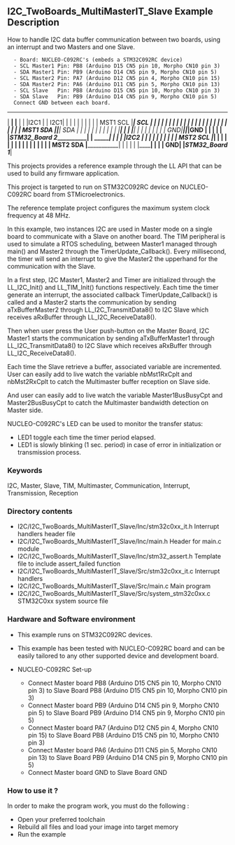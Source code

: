 ## <b>I2C_TwoBoards_MultiMasterIT_Slave Example Description</b>
How to handle I2C data buffer communication between two boards, using an interrupt and two Masters and one Slave.

      - Board: NUCLEO-C092RC's (embeds a STM32C092RC device)
      - SCL Master1 Pin: PB8 (Arduino D15 CN5 pin 10, Morpho CN10 pin 3)
      - SDA Master1 Pin: PB9 (Arduino D14 CN5 pin 9, Morpho CN10 pin 5)
      - SCL Master2 Pin: PA7 (Arduino D12 CN5 pin 4, Morpho CN10 pin 15)
      - SDA Master2 Pin: PA6 (Arduino D11 CN5 pin 5, Morpho CN10 pin 13)
      - SCL Slave   Pin: PB8 (Arduino D15 CN5 pin 10, Morpho CN10 pin 3)
      - SDA Slave   Pin: PB9 (Arduino D14 CN5 pin 9, Morpho CN10 pin 5)
      Connect GND between each board.

   _________________________                       _________________________
  |           ______________|                     |______________           |
  |          |I2C1           |                     |          I2C1|          |
  |          |              |                     |              |          |
  |          |    MST1  SCL |_____________________| SCL          |          |
  |          |              |         |           |              |          |
  |          |              |         |           |              |          |
  |          |              |         |           |              |          |
  |          |    MST1  SDA |_________|___________| SDA          |          |
  |          |              |         |   |       |              |          |
  |          |______________|         |   |       |______________|          |
  |                         |         |   |       |                         |
  |                      GND|_________|___|_______|GND                      |
  |                         |         |   |       |_STM32_Board 2___________|
  |           ______________|         |   |
  |          |I2C2           |         |   |
  |          |              |         |   |
  |          |    MST2  SCL |_________|   |
  |          |              |             |
  |          |              |             |
  |          |              |             |
  |          |    MST2  SDA |_____________|
  |          |              |
  |          |______________|
  |                         |
  |                      GND|
  |_STM32_Board 1___________|

This projects provides a reference example through the LL API that can be used to build any firmware application.

This project is targeted to run on STM32C092RC device on NUCLEO-C092RC board from STMicroelectronics.

The reference template project configures the maximum system clock frequency at 48 MHz.

In this example, two instances I2C are used in Master mode on a single board to communicate with a Slave on another
board. The TIM peripheral is used to simulate a RTOS scheduling, between Master1 managed through main() and Master2
through the TimerUpdate_Callback(). Every millisecond, the timer will send an interrupt to give the Master2 the
upperhand for the communication with the Slave.

In a first step, I2C Master1, Master2 and Timer are initialized through the LL_I2C_Init() and LL_TIM_Init() functions
respectively. Each time the timer generate an interrupt, the associated callback TimerUpdate_Callback() is called and
a Master2 starts the communication by sending aTxBufferMaster2 through LL_I2C_TransmitData8()
to I2C Slave which receives aRxBuffer through LL_I2C_ReceiveData8().

Then when user press the User push-button on the Master Board, I2C Master1 starts the communication by sending
aTxBufferMaster1 through LL_I2C_TransmitData8() to I2C Slave which receives aRxBuffer through
LL_I2C_ReceiveData8().

Each time the Slave retrieve a buffer, associated variable are incremented.
User can easily add to live watch the variable nbMst1RxCplt and nbMst2RxCplt to catch the Multimaster buffer reception
on Slave side.

And user can easily add to live watch the variable Master1BusBusyCpt and Master2BusBusyCpt to catch the Multimaster
bandwidth detection on Master side.

NUCLEO-C092RC's LED can be used to monitor the transfer status:
 - LED1 toggle each time the timer period elapsed.
 - LED1 is slowly blinking (1 sec. period) in case of error in initialization or transmission process.

### <b>Keywords</b>
I2C, Master, Slave, TIM, Multimaster, Communication, Interrupt, Transmission, Reception

### <b>Directory contents</b>
  - I2C/I2C_TwoBoards_MultiMasterIT_Slave/Inc/stm32c0xx_it.h          Interrupt handlers header file
  - I2C/I2C_TwoBoards_MultiMasterIT_Slave/Inc/main.h                  Header for main.c module
  - I2C/I2C_TwoBoards_MultiMasterIT_Slave/Inc/stm32_assert.h          Template file to include assert_failed function
  - I2C/I2C_TwoBoards_MultiMasterIT_Slave/Src/stm32c0xx_it.c          Interrupt handlers
  - I2C/I2C_TwoBoards_MultiMasterIT_Slave/Src/main.c                  Main program
  - I2C/I2C_TwoBoards_MultiMasterIT_Slave/Src/system_stm32c0xx.c      STM32C0xx system source file

### <b>Hardware and Software environment</b>

  - This example runs on STM32C092RC devices.

  - This example has been tested with NUCLEO-C092RC board and can be easily tailored to any other supported device and
    development board.

  - NUCLEO-C092RC Set-up
    - Connect Master board PB8 (Arduino D15 CN5 pin 10, Morpho CN10 pin 3) to Slave Board PB8
      (Arduino D15 CN5 pin 10, Morpho CN10 pin 3)
    - Connect Master board PB9 (Arduino D14 CN5 pin 9, Morpho CN10 pin 5) to Slave Board PB9
      (Arduino D14 CN5 pin 9, Morpho CN10 pin 5)
    - Connect Master board PA7 (Arduino D12 CN5 pin 4, Morpho CN10 pin 15) to Slave Board PB8
      (Arduino D15 CN5 pin 10, Morpho CN10 pin 3)
    - Connect Master board PA6 (Arduino D11 CN5 pin 5, Morpho CN10 pin 13) to Slave Board PB9
      (Arduino D14 CN5 pin 9, Morpho CN10 pin 5)
    - Connect Master board GND to Slave Board GND

### <b>How to use it ?</b>

In order to make the program work, you must do the following :
 - Open your preferred toolchain
 - Rebuild all files and load your image into target memory
 - Run the example
